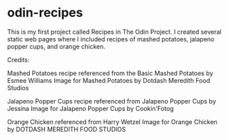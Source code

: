 ﻿# odin-recipes
This is my first project called Recipes in The Odin Project.
I created several static web pages where I included recipes of mashed potatoes,
jalapeno popper cups, and orange chicken.

Credits:

Mashed Potatoes recipe referenced from the Basic Mashed Potatoes by Esmee Williams
Image for Mashed Potatoes by Dotdash Meredith Food Studios

Jalapeno Popper Cups recipe referenced from Jalapeno Popper Cups by Jessina
Image for Jalapeno Popper Cups by Cookin'Fotog

Orange Chicken referenced from Harry Wetzel
Image for Orange Chicken by DOTDASH MEREDITH FOOD STUDIOS
